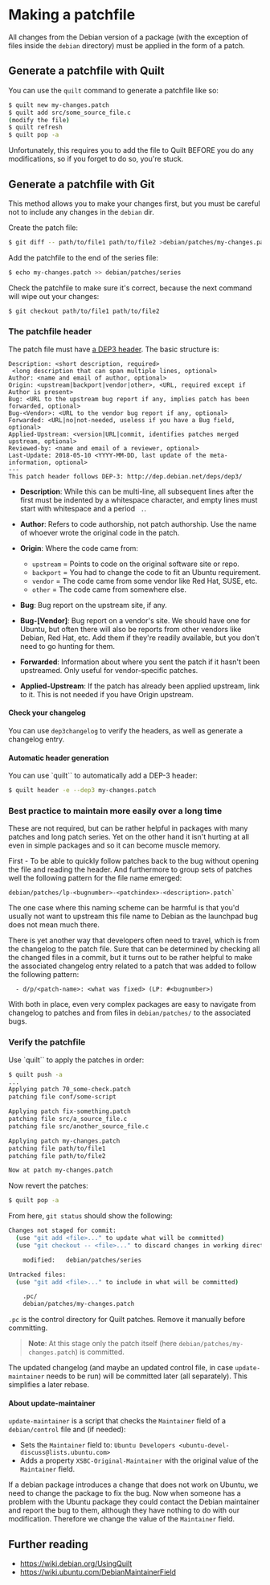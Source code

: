 # Making a patchfile

All changes from the Debian version of a package (with the exception of files
inside the `debian` directory) must be applied in the form of a patch.

## Generate a patchfile with Quilt

You can use the `quilt` command to generate a patchfile like so:

```bash
$ quilt new my-changes.patch
$ quilt add src/some_source_file.c
(modify the file)
$ quilt refresh
$ quilt pop -a
```

Unfortunately, this requires you to add the file to Quilt BEFORE you do any
modifications, so if you forget to do so, you're stuck.


## Generate a patchfile with Git

This method allows you to make your changes first, but you must be careful not
to include any changes in the `debian` dir.

Create the patch file:

```bash
$ git diff -- path/to/file1 path/to/file2 >debian/patches/my-changes.patch
```

Add the patchfile to the end of the series file:

```bash
$ echo my-changes.patch >> debian/patches/series
```

Check the patchfile to make sure it's correct, because the next command will
wipe out your changes:

```bash
$ git checkout path/to/file1 path/to/file2
```

### The patchfile header

The patch file must have [a DEP3 header](http://dep.debian.net/deps/dep3). The
basic structure is:

```text
Description: <short description, required>
 <long description that can span multiple lines, optional>
Author: <name and email of author, optional>
Origin: <upstream|backport|vendor|other>, <URL, required except if Author is present>
Bug: <URL to the upstream bug report if any, implies patch has been forwarded, optional>
Bug-<Vendor>: <URL to the vendor bug report if any, optional>
Forwarded: <URL|no|not-needed, useless if you have a Bug field, optional>
Applied-Upstream: <version|URL|commit, identifies patches merged upstream, optional>
Reviewed-by: <name and email of a reviewer, optional>
Last-Update: 2018-05-10 <YYYY-MM-DD, last update of the meta-information, optional>
---
This patch header follows DEP-3: http://dep.debian.net/deps/dep3/
```

* **Description**:
  While this can be multi-line, all subsequent lines after the first must be
  indented by a whitespace character, and empty lines must start with
  whitespace and a period ` .`.

* **Author**:
  Refers to code authorship, not patch authorship. Use the name of whoever
  wrote the original code in the patch.

* **Origin**: Where the code came from:

  * `upstream` = Points to code on the original software site or repo.
  * `backport` = You had to change the code to fit an Ubuntu requirement.
  * `vendor` = The code came from some vendor like Red Hat, SUSE, etc.
  * `other` = The code came from somewhere else.

* **Bug**:
  Bug report on the upstream site, if any.

* **Bug-[Vendor]**:
  Bug report on a vendor's site. We should have one for Ubuntu, but often
  there will also be reports from other vendors like Debian, Red Hat, etc. Add
  them if they're readily available, but you don't need to go hunting for them.

* **Forwarded**:
  Information about where you sent the patch if it hasn't been upstreamed. Only
  useful for vendor-specific patches.

* **Applied-Upstream**:
  If the patch has already been applied upstream, link to it. This is not
  needed if you have Origin upstream.

#### Check your changelog

You can use `dep3changelog` to verify the headers, as well as generate a
changelog entry.


#### Automatic header generation

You can use `quilt`` to automatically add a DEP-3 header:

```bash
$ quilt header -e --dep3 my-changes.patch
```

### Best practice to maintain more easily over a long time

These are not required, but can be rather helpful in packages with many
patches and long patch series. Yet on the other hand it isn't hurting
at all even in simple packages and so it can become muscle memory.

First - To be able to quickly follow patches back to the bug without opening
the file and reading the header. And furthermore to group sets of patches well
the following pattern for the file name emerged:

```
debian/patches/lp-<bugnumber>-<patchindex>-<description>.patch`
```

The one case where this naming scheme can be harmful is that you'd usually
not want to upstream this file name to Debian as the launchpad bug does
not mean much there.

There is yet another way that developers often need to travel, which is
from the changelog to the patch file. Sure that can be determined by
checking all the changed files in a commit, but it turns out to be rather
helpful to make the associated changelog entry related to a patch that was
added to follow the following pattern:

```
  - d/p/<patch-name>: <what was fixed> (LP: #<bugnumber>)
```

With both in place, even very complex packages are easy to navigate from
changelog to patches and from files in `debian/patches/` to the
associated bugs.

### Verify the patchfile

Use `quilt`` to apply the patches in order:

```bash
$ quilt push -a
...
Applying patch 70_some-check.patch
patching file conf/some-script

Applying patch fix-something.patch
patching file src/a_source_file.c
patching file src/another_source_file.c

Applying patch my-changes.patch
patching file path/to/file1
patching file path/to/file2

Now at patch my-changes.patch
```

Now revert the patches:

```bash
$ quilt pop -a
```

From here, `git status` should show the following:

```bash
Changes not staged for commit:
  (use "git add <file>..." to update what will be committed)
  (use "git checkout -- <file>..." to discard changes in working directory)

    modified:   debian/patches/series

Untracked files:
  (use "git add <file>..." to include in what will be committed)

    .pc/
    debian/patches/my-changes.patch
```

`.pc` is the control directory for Quilt patches. Remove it manually before
committing.

> **Note**:
> At this stage only the patch itself (here `debian/patches/my-changes.patch`)
> is committed.

The updated changelog (and maybe an updated control file, in case
`update-maintainer` needs to be run) will be committed later (all separately).
This simplifies a later rebase.

#### About update-maintainer

`update-maintainer` is a script that checks the `Maintainer` field of a
`debian/control` file and (if needed):

* Sets the `Maintainer` field to:
  `Ubuntu Developers <ubuntu-devel-discuss@lists.ubuntu.com>`
* Adds a property `XSBC-Original-Maintainer` with the original value of the
  `Maintainer` field.

If a debian package introduces a change that does not work on Ubuntu, we need
to change the package to fix the bug. Now when someone has a problem with the
Ubuntu package they could contact the Debian maintainer and report the bug to
them, although they have nothing to do with our modification. Therefore we
change the value of the `Maintainer` field.


## Further reading

* https://wiki.debian.org/UsingQuilt
* https://wiki.ubuntu.com/DebianMaintainerField
